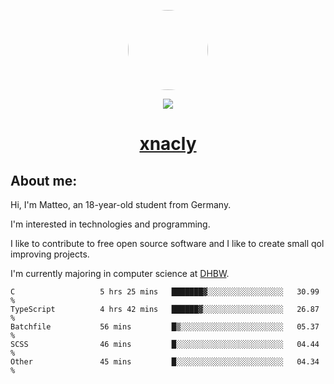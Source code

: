 <p align="center">
  <img style="border-radius: 100px" width="128" height="128" src="https://avatars.githubusercontent.com/u/47723417?v=4"/>
</p>
<p align="center">
  <img src="https://komarev.com/ghpvc/?username=xnacly&&style=flat-square"/>
</p>

<h1 align="center"><a href="https://xnacly.me/"> xnacly</a> </h1>

<h2> About me:</h2>

<p>Hi, I'm Matteo, an 18-year-old student from Germany. </p>
<p>I'm interested in technologies and programming.</p>
<p>I like to contribute to free open source software and I like to create small qol improving projects.</p>
<p>I'm currently majoring in computer science at <a href="https://www.dhbw.de/startseite">DHBW</a>.</p>

<!--START_SECTION:waka-->

```text
C                   5 hrs 25 mins   ███████▓░░░░░░░░░░░░░░░░░   30.99 %
TypeScript          4 hrs 42 mins   ██████▓░░░░░░░░░░░░░░░░░░   26.87 %
Batchfile           56 mins         █▒░░░░░░░░░░░░░░░░░░░░░░░   05.37 %
SCSS                46 mins         █░░░░░░░░░░░░░░░░░░░░░░░░   04.44 %
Other               45 mins         █░░░░░░░░░░░░░░░░░░░░░░░░   04.34 %
```

<!--END_SECTION:waka-->
